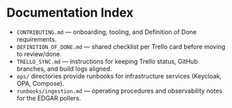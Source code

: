 # Documentation Index

- `CONTRIBUTING.md` — onboarding, tooling, and Definition of Done requirements.
- `DEFINITION_OF_DONE.md` — shared checklist per Trello card before moving to review/done.
- `TRELLO_SYNC.md` — instructions for keeping Trello status, GitHub branches, and build logs aligned.
- `ops/` directories provide runbooks for infrastructure services (Keycloak, OPA, Compose).
- `runbooks/ingestion.md` — operating procedures and observability notes for the EDGAR pollers.
